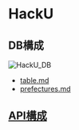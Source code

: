 # HackU

## DB構成
<img width="５００" alt="HackU_DB" src="https://user-images.githubusercontent.com/79325399/174416499-5fc2b13b-c6df-414a-bd7f-567cb3d97552.png">


- [table.md](table.md)
- [prefectures.md](prefectures.md)

## [API構成](api.md)

